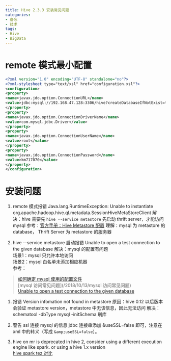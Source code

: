 ```yaml
---
title: Hive 2.3.3 安装常见问题
categories:  
- 备忘
- 技术
tags: 
- Hive
- BigData
---
```


remote 模式最小配置
=================
```xml
<?xml version="1.0" encoding="UTF-8" standalone="no"?>
<?xml-stylesheet type="text/xsl" href="configuration.xsl"?>
<configuration>
<property>
<name>javax.jdo.option.ConnectionURL</name>
<value>jdbc:mysql://192.168.47.128:3306/hive?createDatabaseIfNotExist=true</value>
</property>
<property>
<name>javax.jdo.option.ConnectionDriverName</name>
<value>com.mysql.jdbc.Driver</value>
</property>
<property>
<name>javax.jdo.option.ConnectionUserName</name>
<value>root</value>
</property>
<property>
<name>javax.jdo.option.ConnectionPassword</name>
<value>km717070</value>
</property>
</configuration>
```         
安装问题
=======

1. remote 模式报错 Java.lang.RuntimeException: Unable to instantiate org.apache.hadoop.hive.ql.metadata.SessionHiveMetaStoreClient
解决：hive 需要先 `hive --service metastore` 先启动 thrift server，才能访问 mysql
参考：[官方手册：Hive Metastore 配置](https://cwiki.apache.org/confluence/display/Hive/AdminManual+MetastoreAdmin#AdminManualMetastoreAdmin-RemoteMetastoreDatabase)
理解：mysql 为 metastore 的 database， Thrift Server 为 metastore 的服务器

2. hive --service metastore 启动报错 Unable to open a test connection to the given database
解决：mysql 的配置有问题  
场景1：mysql 只允许本地访问  
场景2：mysql 白名单未添加相应机器  
参考：  
> [如何确定 mysql 使用的配置文件](/2018/10/13/)  
> [mysql 访问常见问题](/2018/10/13/mysql 访问常见问题)  
> [Unable to open a test connection to the given database](http://hadooptutorial.info/unable-open-test-connection-given-database/)  

1. 报错 Version infomation not found in metastore
原因：hive 0.12 以后版本会验证 metastore version，metastore 中无该信息，因此无法访问
解决：schematool -dbType mysql -initSchema 刷库

4. 警告 ssl 连接 mysql 的信息
jdbc 连接串添加 &useSSL=false 即可，注意在 xml 中的转义（写成 `&amp;useSSL=false`）。

5. hive on mr is deprecated in hive 2, consider using a different execution engine like spark. or using a hive 1.x version  
[hive spark tez 对比](https://www.slideshare.net/MichTalebzadeh1/query-engines-for-hive-mr-spark-tez-with-llap-considerations)